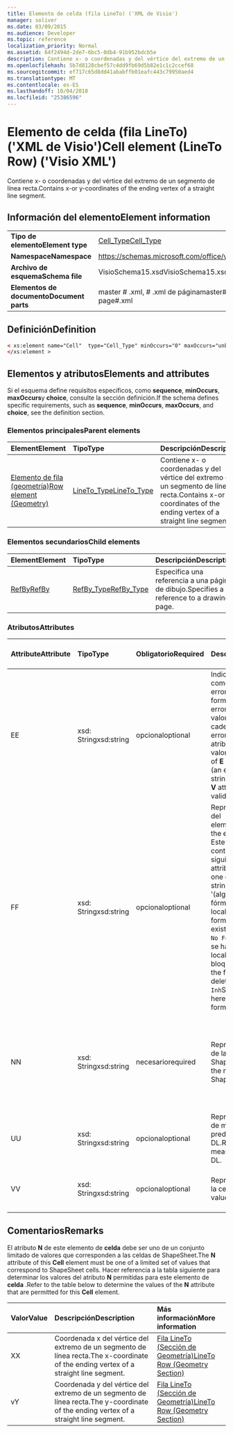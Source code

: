 ```yaml
---
title: Elemento de celda (fila LineTo) ('XML de Visio')
manager: soliver
ms.date: 03/09/2015
ms.audience: Developer
ms.topic: reference
localization_priority: Normal
ms.assetid: 64f2494d-2de7-6bc5-0db4-91b952bdcb5e
description: Contiene x- o coordenadas y del vértice del extremo de un segmento de línea recta.
ms.openlocfilehash: 5b7d8128cbef57c4dd9fb69d5b82e1c1c2ccef68
ms.sourcegitcommit: ef717c65d8dd41ababffb01eafc443c79950aed4
ms.translationtype: MT
ms.contentlocale: es-ES
ms.lasthandoff: 10/04/2018
ms.locfileid: "25386596"
---
```

# <a name="cell-element-lineto-row-visio-xml"></a><span data-ttu-id="e2105-103">Elemento de celda (fila LineTo) ('XML de Visio')</span><span class="sxs-lookup"><span data-stu-id="e2105-103">Cell element (LineTo Row) ('Visio XML')</span></span>

<span data-ttu-id="e2105-104">Contiene x- o coordenadas y del vértice del extremo de un segmento de línea recta.</span><span class="sxs-lookup"><span data-stu-id="e2105-104">Contains x-or y-coordinates of the ending vertex of a straight line segment.</span></span>
  
## <a name="element-information"></a><span data-ttu-id="e2105-105">Información del elemento</span><span class="sxs-lookup"><span data-stu-id="e2105-105">Element information</span></span>

|||
|:-----|:-----|
|<span data-ttu-id="e2105-106">**Tipo de elemento**</span><span class="sxs-lookup"><span data-stu-id="e2105-106">**Element type**</span></span> <br/> |[<span data-ttu-id="e2105-107">Cell_Type</span><span class="sxs-lookup"><span data-stu-id="e2105-107">Cell_Type</span></span>](cell_type-complextypevisio-xml.md) <br/> |
|<span data-ttu-id="e2105-108">**Namespace**</span><span class="sxs-lookup"><span data-stu-id="e2105-108">**Namespace**</span></span> <br/> |https://schemas.microsoft.com/office/visio/2012/main  <br/> |
|<span data-ttu-id="e2105-109">**Archivo de esquema**</span><span class="sxs-lookup"><span data-stu-id="e2105-109">**Schema file**</span></span> <br/> |<span data-ttu-id="e2105-110">VisioSchema15.xsd</span><span class="sxs-lookup"><span data-stu-id="e2105-110">VisioSchema15.xsd</span></span>  <br/> |
|<span data-ttu-id="e2105-111">**Elementos de documento**</span><span class="sxs-lookup"><span data-stu-id="e2105-111">**Document parts**</span></span> <br/> |<span data-ttu-id="e2105-112">master # .xml, # .xml de página</span><span class="sxs-lookup"><span data-stu-id="e2105-112">master#.xml, page#.xml</span></span>  <br/> |
   
## <a name="definition"></a><span data-ttu-id="e2105-113">Definición</span><span class="sxs-lookup"><span data-stu-id="e2105-113">Definition</span></span>

```XML
< xs:element name="Cell"  type="Cell_Type" minOccurs="0" maxOccurs="unbounded" >
</xs:element >
```

## <a name="elements-and-attributes"></a><span data-ttu-id="e2105-114">Elementos y atributos</span><span class="sxs-lookup"><span data-stu-id="e2105-114">Elements and attributes</span></span>

<span data-ttu-id="e2105-115">Si el esquema define requisitos específicos, como **sequence**, **minOccurs**, **maxOccurs**y **choice**, consulte la sección definición.</span><span class="sxs-lookup"><span data-stu-id="e2105-115">If the schema defines specific requirements, such as **sequence**, **minOccurs**, **maxOccurs**, and **choice**, see the definition section.</span></span> 
  
### <a name="parent-elements"></a><span data-ttu-id="e2105-116">Elementos principales</span><span class="sxs-lookup"><span data-stu-id="e2105-116">Parent elements</span></span>

|<span data-ttu-id="e2105-117">**Element**</span><span class="sxs-lookup"><span data-stu-id="e2105-117">**Element**</span></span>|<span data-ttu-id="e2105-118">**Tipo**</span><span class="sxs-lookup"><span data-stu-id="e2105-118">**Type**</span></span>|<span data-ttu-id="e2105-119">**Descripción**</span><span class="sxs-lookup"><span data-stu-id="e2105-119">**Description**</span></span>|
|:-----|:-----|:-----|
|[<span data-ttu-id="e2105-120">Elemento de fila (geometría)</span><span class="sxs-lookup"><span data-stu-id="e2105-120">Row element (Geometry)</span></span>](row-element-geometry-sectionvisio-xml.md) <br/> |[<span data-ttu-id="e2105-121">LineTo_Type</span><span class="sxs-lookup"><span data-stu-id="e2105-121">LineTo_Type</span></span>](lineto_type-complextypevisio-xml.md) <br/> |<span data-ttu-id="e2105-122">Contiene x- o coordenadas y del vértice del extremo de un segmento de línea recta.</span><span class="sxs-lookup"><span data-stu-id="e2105-122">Contains x-or y-coordinates of the ending vertex of a straight line segment.</span></span>  <br/> |
   
### <a name="child-elements"></a><span data-ttu-id="e2105-123">Elementos secundarios</span><span class="sxs-lookup"><span data-stu-id="e2105-123">Child elements</span></span>

|<span data-ttu-id="e2105-124">**Element**</span><span class="sxs-lookup"><span data-stu-id="e2105-124">**Element**</span></span>|<span data-ttu-id="e2105-125">**Tipo**</span><span class="sxs-lookup"><span data-stu-id="e2105-125">**Type**</span></span>|<span data-ttu-id="e2105-126">**Descripción**</span><span class="sxs-lookup"><span data-stu-id="e2105-126">**Description**</span></span>|
|:-----|:-----|:-----|
|[<span data-ttu-id="e2105-127">RefBy</span><span class="sxs-lookup"><span data-stu-id="e2105-127">RefBy</span></span>](refby-element-cell_type-complextypevisio-xml.md) <br/> |[<span data-ttu-id="e2105-128">RefBy_Type</span><span class="sxs-lookup"><span data-stu-id="e2105-128">RefBy_Type</span></span>](refby_type-complextypevisio-xml.md) <br/> |<span data-ttu-id="e2105-129">Especifica una referencia a una página de dibujo.</span><span class="sxs-lookup"><span data-stu-id="e2105-129">Specifies a reference to a drawing page.</span></span>  <br/> |
   
### <a name="attributes"></a><span data-ttu-id="e2105-130">Atributos</span><span class="sxs-lookup"><span data-stu-id="e2105-130">Attributes</span></span>

|<span data-ttu-id="e2105-131">**Attribute**</span><span class="sxs-lookup"><span data-stu-id="e2105-131">**Attribute**</span></span>|<span data-ttu-id="e2105-132">**Tipo**</span><span class="sxs-lookup"><span data-stu-id="e2105-132">**Type**</span></span>|<span data-ttu-id="e2105-133">**Obligatorio**</span><span class="sxs-lookup"><span data-stu-id="e2105-133">**Required**</span></span>|<span data-ttu-id="e2105-134">**Descripción**</span><span class="sxs-lookup"><span data-stu-id="e2105-134">**Description**</span></span>|<span data-ttu-id="e2105-135">**Valores posibles**</span><span class="sxs-lookup"><span data-stu-id="e2105-135">**Possible values**</span></span>|
|:-----|:-----|:-----|:-----|:-----|
|<span data-ttu-id="e2105-136">E</span><span class="sxs-lookup"><span data-stu-id="e2105-136">E</span></span>  <br/> |<span data-ttu-id="e2105-137">xsd: String</span><span class="sxs-lookup"><span data-stu-id="e2105-137">xsd:string</span></span>  <br/> |<span data-ttu-id="e2105-138">opcional</span><span class="sxs-lookup"><span data-stu-id="e2105-138">optional</span></span>  <br/> |<span data-ttu-id="e2105-139">Indica que la fórmula da como resultado un error.</span><span class="sxs-lookup"><span data-stu-id="e2105-139">Indicates that the formula evaluates to an error.</span></span> <span data-ttu-id="e2105-140">El valor de **E** es el valor actual (una cadena de mensaje de error); el valor del atributo **V** es el último valor válido.</span><span class="sxs-lookup"><span data-stu-id="e2105-140">The value of **E** is the current value (an error message string); the value of the **V** attribute is the last valid value.</span></span>  <br/> |<span data-ttu-id="e2105-141">Una cadena de mensaje de error.</span><span class="sxs-lookup"><span data-stu-id="e2105-141">An error message string.</span></span>  <br/> |
|<span data-ttu-id="e2105-142">F</span><span class="sxs-lookup"><span data-stu-id="e2105-142">F</span></span>  <br/> |<span data-ttu-id="e2105-143">xsd: String</span><span class="sxs-lookup"><span data-stu-id="e2105-143">xsd:string</span></span>  <br/> |<span data-ttu-id="e2105-144">opcional</span><span class="sxs-lookup"><span data-stu-id="e2105-144">optional</span></span>  <br/> | <span data-ttu-id="e2105-145">Representa la fórmula del elemento.</span><span class="sxs-lookup"><span data-stu-id="e2105-145">Represents the element's formula.</span></span> <span data-ttu-id="e2105-146">Este atributo puede contener uno de las siguientes cadenas:</span><span class="sxs-lookup"><span data-stu-id="e2105-146">This attribute can contain one of the following strings:</span></span>  <br/>  <span data-ttu-id="e2105-147">'(algunos fórmula)' Si la fórmula existe localmente</span><span class="sxs-lookup"><span data-stu-id="e2105-147">'(some formula)' if the formula exists locally</span></span>  <br/>  <span data-ttu-id="e2105-148">`No Formula`Si la fórmula se ha eliminado localmente o bloqueada</span><span class="sxs-lookup"><span data-stu-id="e2105-148">`No Formula` if the formula is locally deleted or blocked</span></span>  <br/>  <span data-ttu-id="e2105-149">`Inh`Si la fórmula es heredada.</span><span class="sxs-lookup"><span data-stu-id="e2105-149">`Inh` if the formula is inherited.</span></span>  <br/> |<span data-ttu-id="e2105-150">Una fórmula.</span><span class="sxs-lookup"><span data-stu-id="e2105-150">A formula.</span></span>  <br/> |
|<span data-ttu-id="e2105-151">N</span><span class="sxs-lookup"><span data-stu-id="e2105-151">N</span></span>  <br/> |<span data-ttu-id="e2105-152">xsd: String</span><span class="sxs-lookup"><span data-stu-id="e2105-152">xsd:string</span></span>  <br/> |<span data-ttu-id="e2105-153">necesario</span><span class="sxs-lookup"><span data-stu-id="e2105-153">required</span></span>  <br/> |<span data-ttu-id="e2105-154">Representa el nombre de la celda ShapeSheet.</span><span class="sxs-lookup"><span data-stu-id="e2105-154">Represents the name of the ShapeSheet cell.</span></span>  <br/> |<span data-ttu-id="e2105-155">El nombre de la celda ShapeSheet.</span><span class="sxs-lookup"><span data-stu-id="e2105-155">The name of the ShapeSheet cell.</span></span>  <br/> <span data-ttu-id="e2105-156">Vea la sección comentarios que aparece a continuación.</span><span class="sxs-lookup"><span data-stu-id="e2105-156">See the Remarks section below.</span></span>  <br/> |
|<span data-ttu-id="e2105-157">U</span><span class="sxs-lookup"><span data-stu-id="e2105-157">U</span></span>  <br/> |<span data-ttu-id="e2105-158">xsd: String</span><span class="sxs-lookup"><span data-stu-id="e2105-158">xsd:string</span></span>  <br/> |<span data-ttu-id="e2105-159">opcional</span><span class="sxs-lookup"><span data-stu-id="e2105-159">optional</span></span>  <br/> |<span data-ttu-id="e2105-160">Representa una unidad de medida, el valor predeterminado es DL.</span><span class="sxs-lookup"><span data-stu-id="e2105-160">Represents a unit of measure The default is DL.</span></span>  <br/> |<span data-ttu-id="e2105-161">Las unidades de la celda.</span><span class="sxs-lookup"><span data-stu-id="e2105-161">The units of the cell.</span></span>  <br/> |
|<span data-ttu-id="e2105-162">V</span><span class="sxs-lookup"><span data-stu-id="e2105-162">V</span></span>  <br/> |<span data-ttu-id="e2105-163">xsd: String</span><span class="sxs-lookup"><span data-stu-id="e2105-163">xsd:string</span></span>  <br/> |<span data-ttu-id="e2105-164">opcional</span><span class="sxs-lookup"><span data-stu-id="e2105-164">optional</span></span>  <br/> |<span data-ttu-id="e2105-165">Representa el valor de la celda.</span><span class="sxs-lookup"><span data-stu-id="e2105-165">Represents the value of the cell.</span></span>  <br/> |<span data-ttu-id="e2105-166">El valor de la celda ShapeSheet.</span><span class="sxs-lookup"><span data-stu-id="e2105-166">The value of the ShapeSheet cell.</span></span>  <br/> |
   
## <a name="remarks"></a><span data-ttu-id="e2105-167">Comentarios</span><span class="sxs-lookup"><span data-stu-id="e2105-167">Remarks</span></span>

<span data-ttu-id="e2105-168">El atributo **N** de este elemento de **celda** debe ser uno de un conjunto limitado de valores que corresponden a las celdas de ShapeSheet.</span><span class="sxs-lookup"><span data-stu-id="e2105-168">The **N** attribute of this **Cell** element must be one of a limited set of values that correspond to ShapeSheet cells.</span></span> <span data-ttu-id="e2105-169">Hacer referencia a la tabla siguiente para determinar los valores del atributo **N** permitidas para este elemento de **celda** .</span><span class="sxs-lookup"><span data-stu-id="e2105-169">Refer to the table below to determine the values of the **N** attribute that are permitted for this **Cell** element.</span></span> 
  
|<span data-ttu-id="e2105-170">**Valor**</span><span class="sxs-lookup"><span data-stu-id="e2105-170">**Value**</span></span>|<span data-ttu-id="e2105-171">**Descripción**</span><span class="sxs-lookup"><span data-stu-id="e2105-171">**Description**</span></span>|<span data-ttu-id="e2105-172">**Más información**</span><span class="sxs-lookup"><span data-stu-id="e2105-172">**More information**</span></span>|
|:-----|:-----|:-----|
|<span data-ttu-id="e2105-173">X</span><span class="sxs-lookup"><span data-stu-id="e2105-173">X</span></span>  <br/> |<span data-ttu-id="e2105-174">Coordenada x del vértice del extremo de un segmento de línea recta.</span><span class="sxs-lookup"><span data-stu-id="e2105-174">The x-coordinate of the ending vertex of a straight line segment.</span></span>  <br/> |[<span data-ttu-id="e2105-175">Fila LineTo (Sección de Geometría)</span><span class="sxs-lookup"><span data-stu-id="e2105-175">LineTo Row (Geometry Section)</span></span>](lineto-row-geometry-section.md) <br/> |
|<span data-ttu-id="e2105-176">v</span><span class="sxs-lookup"><span data-stu-id="e2105-176">Y</span></span>  <br/> |<span data-ttu-id="e2105-177">Coordenada y del vértice del extremo de un segmento de línea recta.</span><span class="sxs-lookup"><span data-stu-id="e2105-177">The y-coordinate of the ending vertex of a straight line segment.</span></span>  <br/> |[<span data-ttu-id="e2105-178">Fila LineTo (Sección de Geometría)</span><span class="sxs-lookup"><span data-stu-id="e2105-178">LineTo Row (Geometry Section)</span></span>](lineto-row-geometry-section.md) <br/> |
   


